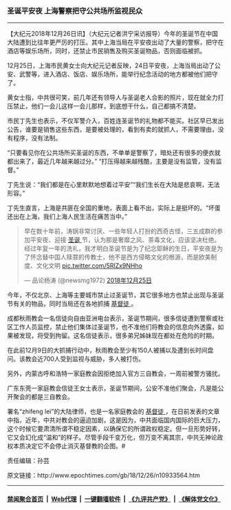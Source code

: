 ### 圣诞平安夜 上海警察把守公共场所监视民众
------------------------

<p>
 【大纪元2018年12月26日讯】（大纪元记者洪宁采访报导）今年的圣诞节在中国大陆遭到比往年更严厉的打压。其中上海当局在平安夜出动了大量的警察，把守在酒店等娱乐场所，同时，还禁止市民销售及购买圣诞物品，否则面临被抓。
</p>
<p>
 12月25日，上海市民黄女士向大纪元记者反映，24日平安夜，上海当局出动了公安、武警等，进入酒店、饭店、娱乐场所，能举行纪念活动的地方都被他们把守了。
</p>
<p>
 黄女士指，中共很可笑，前几年还有领导人与圣诞老人合影的照片，现在就全力打压禁止，他们一会儿这样一会儿那样，到底想干什么，自己都搞不清楚。
</p>
<p>
 市民丁先生也表示，不仅军警介入，百姓连圣诞节的礼物都不能买。社区早已发出公告，谁要是销售这些东西，是要被处理的，看到有卖的就抓人，不需要理由，没有程序，没有法制。
</p>
<p>
 “只要看见你在公共场所买圣诞的东西，不单单是警察了，暗处还有很多的便衣就都出来了，最近几年越来越过分。” “打压得越来越残酷，主要是没有监管，没有监督。”
</p>
<p>
 丁先生说：“我们都是在心里默默地想着过平安”“我们生长在大陆是悲哀啊，无法形容。”
</p>
<p>
 丁先生直言，上海是共匪在全国的重地，表面上看不出，实际上是挺坏的。“坏蛋还出在上海，我们上海人民生活在痛苦当中。”
</p>
<p>
</p>
<blockquote class="twitter-tweet" data-lang="zh-tw">
 <p dir="ltr" lang="zh">
  早在数十年前，涛锅非常讨厌、一些年轻人打扮的西奇古怪，三五成群的参加平安夜、迎接
  <a href="http://www.epochtimes.com/gb/tag/%E5%9C%A3%E8%AF%9E.html">
   圣诞
  </a>
  节，认为那是奢靡之风、茶毒文化，应该坚决杜绝。经过年复一年的洗礼，我才明白圣诞节是为了纪念耶稣的生日，平安夜是为了怀念替中国人赎罪的传教士，他不是西方侵略文化的根源，而是欧美制度、文化文明
  <a href="https://t.co/5RlZx9NHho">
   pic.twitter.com/5RlZx9NHho
  </a>
 </p>
 <p>
  — 品论杨涛 (@newsmg1972)
  <a href="https://twitter.com/newsmg1972/status/1077425054416199680?ref_src=twsrc%5Etfw">
   2018年12月25日
  </a>
 </p>
</blockquote>
<p>
 <p>
  今年，不仅北京、上海等主要城市禁止过圣诞节，其它很多地方也禁止出现与圣诞节有关的物品，同时当局还在各地抓捕
  <a href="http://www.epochtimes.com/gb/tag/%E5%9F%BA%E7%9D%A3%E5%BE%92.html">
   基督徒
  </a>
  。
 </p>
 <p>
  成都秋雨教会一名信徒向自由亚洲电台表示，圣诞节期间，很多信徒遭到警察或社区工作人员监控，禁止他们集体过圣诞节，也不准他们将教会的信息向外透露，如果被发现，将受到拘留。这名信徒表示，很多弟兄姊妹现在都处在危险的时期。
 </p>
 <p>
  在此前12月9日的大抓捕行动中，秋雨教会至少有150人被捕以及遭到长时间盘问。该教会近700人受到监视与威胁，多人被打伤。
 </p>
 <p>
  另外，内蒙古呼和浩特一家庭教会因拒绝加入官方三自教会，一周前被警方骚扰。
 </p>
 <p>
  广东东莞一家庭教会信徒王女士表示，圣诞节期间，公安不准他们聚会，凡是能公开聚会的都是三自教会。
 </p>
 <p>
  署名“zhifeng lei”的大陆律师，也是一名家庭教会的
  <a href="http://www.epochtimes.com/gb/tag/%E5%9F%BA%E7%9D%A3%E5%BE%92.html">
   基督徒
  </a>
  ，在日前发表的文章中指，近年，中共对教会的逼迫加剧，这是因为，中共面临国内国际的巨大压力，这个时候它要肃清所谓不稳定因素，以确保它的所谓政权稳定。但一旦形势好转，它又会幻化成“温和”的样子。尽管手段千变万化，但万变不离其宗，中共无神论政权本质决定它不会停止消灭基督教的企图。#
 </p>
 <p>
  责任编辑：孙芸
 </p>
</p>
原文链接：http://www.epochtimes.com/gb/18/12/26/n10933564.htm


------------------------
#### [禁闻聚合首页](https://github.com/gfw-breaker/banned-news/blob/master/README.md) &nbsp;|&nbsp; [Web代理](https://github.com/gfw-breaker/open-proxy/blob/master/README.md) &nbsp;|&nbsp; [一键翻墙软件](https://github.com/gfw-breaker/nogfw/blob/master/README.md) &nbsp;|&nbsp; [《九评共产党》](https://github.com/gfw-breaker/9ping.md/blob/master/README.md#九评之一评共产党是什么) &nbsp;|&nbsp; [《解体党文化》](https://github.com/gfw-breaker/jtdwh.md/blob/master/README.md#绪论)